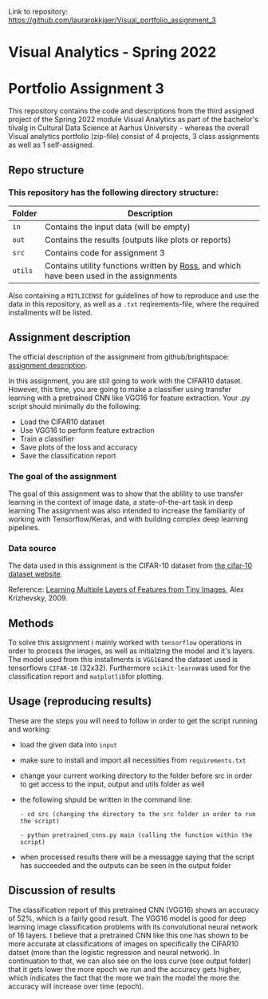 Link to repository: https://github.com/laurarokkjaer/Visual_portfolio_assignment_3
# Visual Analytics - Spring 2022
# Portfolio Assignment 3

This repository contains the code and descriptions from the third assigned project of the Spring 2022 module Visual Analytics as part of the bachelor's tilvalg in Cultural Data Science at Aarhus University - whereas the overall Visual analytics portfolio (zip-file) consist of 4 projects, 3 class assignments as well as 1 self-assigned.

## Repo structure
### This repository has the following directory structure:

| **Folder** | **Description** |
| ----------- | ----------- |
| ```in``` | Contains the input data (will be empty) |
| ```out``` | Contains the results (outputs like plots or reports)  |
| ```src``` | Contains code for assignment 3 |
| ```utils``` | Contains utility functions written by [Ross](https://pure.au.dk/portal/en/persons/ross-deans-kristensenmclachlan(29ad140e-0785-4e07-bdc1-8af12f15856c).html), and which have been used in the assignments |


Also containing a ```MITLICENSE``` for guidelines of how to reproduce and use the data in this repository, as well as a ```.txt``` reqirements-file, where the required installments will be listed.


## Assignment description
The official description of the assignment from github/brightspace: [assignment description](https://github.com/CDS-AU-DK/cds-visual/blob/main/assignments/assignment3.md).

In this assignment, you are still going to work with the CIFAR10 dataset. However, this time, you are going to make  a classifier using transfer learning with a pretrained CNN like VGG16 for feature extraction.
Your .py script should minimally do the following:

- Load the CIFAR10 dataset
- Use VGG16 to perform feature extraction
- Train a classifier
- Save plots of the loss and accuracy
- Save the classification report

### The goal of the assignment 
The goal of this assignment was to show that the ablility to use transfer learning in the context of image data, a state-of-the-art task in deep learning
The assignment was also intended to increase the familiarity of working with Tensorflow/Keras, and with building complex deep learning pipelines.

### Data source
The data used in this assignment is the CIFAR-10 dataset from [the cifar-10 dataset website](https://www.cs.toronto.edu/~kriz/cifar.html). 

Reference: [Learning Multiple Layers of Features from Tiny Images](https://www.cs.toronto.edu/~kriz/learning-features-2009-TR.pdf), Alex Krizhevsky, 2009.

## Methods
To solve this assignment i mainly worked with ```tensorflow``` operations in order to process the images, as well as initialzing the model and it's layers. The model used from this installments is ```VGG16```and the dataset used is tensorflows ```CIFAR-10``` (32x32). Furthermore ```scikit-learn```was used for the classification report and ```matplotlib```for plotting. 

## Usage (reproducing results)
These are the steps you will need to follow in order to get the script running and working:
- load the given data into ```input```
- make sure to install and import all necessities from ```requirements.txt``` 
- change your current working directory to the folder before src in order to get access to the input, output and utils folder as well 
- the following shpuld be written in the command line:

      - cd src (changing the directory to the src folder in order to run the script)
      
      - python pretrained_cnns.py main (calling the function within the script)
      
- when processed results there will be a messagge saying that the script has succeeded and the outputs can be seen in the output folder 


## Discussion of results
The classification report of this pretrained CNN (VGG16) shows an accuracy of 52%, which is a fairly good result. The VGG16 model is good for deep learning image classification problems with its convolutional neural network of 16 layers. I believe that a pretrained CNN like this one has shown to be more accurate at classifications of images on specifically the CIFAR10 datset (more than the logistic regression and neural network). In continuation to that, we can also see on the loss curve (see output folder) that it gets lower the more epoch we run and the accuracy gets higher, which indicates the fact that the more we train the model the more the accuracy will increase over time (epoch).
